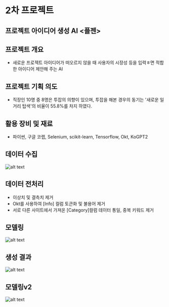 # 2차 프로젝트

## 프로젝트 아이디어 생성 AI <플젠>

## 프로젝트 개요
- 새로운 프로젝트 아이디어가 떠오르지 않을 때 사용자의 시장성 등을 입력ㅎ면 적합한 아이디어 제안해 주는 AI

## 프로젝트 기획 의도
- 직장인 10명 중 8명은 투잡의 의향이 있으며, 투잡을 해본 경우의 동기는 '새로운 일거리 탑색'의 비율이 55.8%를 차지 하였다.

## 활용 장비 및 재료
- 파이썬, 구글 코랩, Selenium, scikit-learn, Tensorflow, Okt, KoGPT2

## 데이터 수집
![alt text](데이터수집.png)

## 데이터 전처리
- 이상치 및 결측치 제거
- Okt를 사용하여 [Info] 컬럼 토큰화 및 불용어 제거
- 서로 다른 사이트에서 가져온 [Category]컬럼 데이터 통일, 중복 키워드 제거

## 모델링
![alt text](모델링.png)

## 생성 결과
![alt text](생성결과.png)

## 모델링v2
![alt text](모델2,결과.png)